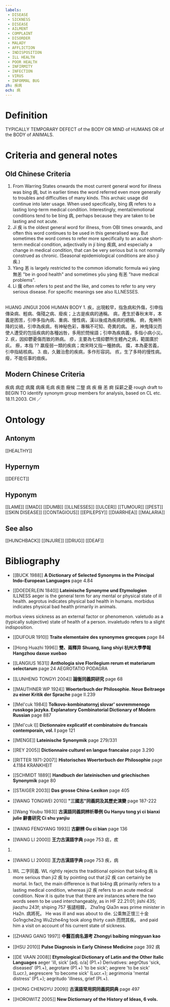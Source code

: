 ```yaml
---
labels: 
 - DISEASE
 - SICKNESS
 - DISEASE
 - AILMENT
 - COMPLAINT
 - DISORDER
 - MALADY
 - AFFLICTION
 - INDISPOSITION
 - ILL HEALTH
 - POOR HEALTH
 - INFIRMITY
 - INFECTION
 - VIRUS
 - INFORMAL BUG
zh: 疾病
och: 病
---
```


# Definition
TYPICALLY TEMPORARY DEFECT of the BODY OR MIND of HUMANS OR of the BODY of ANIMALS.
# Criteria and general notes
## Old Chinese Criteria
1. From Warring States onwards the most current general word for illness was bìng 病, but in earlier times the word referred even more generally to troubles and difficulties of many kinds. This archaic usage did continue into later usage. When used specifically, bìng 病 refers to a lasting long-term medical condition. Interestingly, mental/emotional conditions tend to be bìng 病, perhaps because they are taken to be lasting and not acute.
2. Jí 疾 is the oldest general word for illness, from OBI times onwards, and often this word continues to be used in this generalised way. But sometimes the word comes to refer more specifically to an acute short-term medical condition, adjectivally in jí bìng 疾病, and especially a change in medical condition, that can be very serious but is not normally construed as chronic. (Seasonal epidemiological conditions are also jí 疾.)
3. Yàng 恙 is largely restricted to the common idiomatic formula wú yàng 無恙 "be in good health" and sometimes yǒu yàng 有恙 "have medical problems".
4. Lì 癘 often refers to pest and the like, and comes to refer to any very serious disease. For specific meanings see also ILLNESSES.
## 
HUANG JINGUI 2006
HUMAN BODY 1.
疾，出現較早，指急病和外傷，引申指傳染病、輕病、傷殘之病、廢疾；上古是疾病的通稱。
病，產生於春秋末年，本義是困苦，引申多指內病、重病、慢性病，漢以後成為疾病的總稱。
痾，鬼神所降的災禍，引申為疾病，有神秘色彩，專稱不可知、奇異的病。
恙，神鬼降災而使人遭受的包括疾病的各種凶咎，多用於問候語；引申為疾病義，多指小病小災。
2. 疢，因抑鬱憂傷而致的熱病。
疹，主要為七情抑鬱所生體內之病，範圍廣於疢。
瘵，本指 ?? 羸瘦弱一類的疾病；南宋時又指一種肺病。
瘼，本為憂苦義，引申指結核病。
3. 痼，久難治愈的疾病，多作形容詞。
疚，生了多時的慢性病。
癈，不能任事的痼疾。
## Modern Chinese Criteria
疾病
病症
病魔
病痛
毛病
疾患
癥候
二豎
病
疾
癥
恙
痾
採薪之憂
rough draft to BEGIN TO identify synonym group members for analysis, based on CL etc. 18.11.2003. CH ／
# Ontology

## Antonym
[[HEALTHY]]
## Hypernym
[[DEFECT]]
## Hyponym
[[LAME]]
[[MAD]]
[[DUMB]]
[[ILLNESSES]]
[[ULCER]]
[[TUMOUR]]
[[PEST]]
[[SKIN DISEASE]]
[[CONTAGIOUS]]
[[EPILEPSY]]
[[DIARRHEA]]
[[MALARIA]]
## See also
[[HUNCHBACK]]
[[INJURE]]
[[DRUG]]
[[DEAF]]
# Bibliography
- [[BUCK 1988]]
**A Dictionary of Selected Synonyms in the Principal Indo-European Languages** page 4.84

- [[DOEDERLEIN 1840]]
**Lateinische Synonyme und Etymologien** 
ILLNESS
aeger is the general term for any mental or physical state of ill health.
aegrotus indicates physical bad health in humans.
morbidus indicates physical bad health primarily in animals.

morbus views sickness as an external factor or phenomenon.
valetudo as a (typically subjective) state of health of a person.
invaletudo refers to a slight indisposition.
- [[DUFOUR 1910]]
**Traite elementaire des synonymes grecques** page 84

- [[Hong Huazhi 1996]]
**雙、兩釋异 Shuang, liang shiyi 杭州大學學報 Hangzhou daxue xuebao** 

- [[LANGIUS 1631]]
**Anthologia sive Florilegium rerum et materiarum selectarum** page 24
AEGROTATIO
PODAGRA
- [[LUNHENG TONGYI 2004]]
**論衡同義詞研究** page 68

- [[MAUTHNER WP 1924]]
**Woerterbuch der Philosophie. Neue Beitraege zu einer Kritik der Sprache** page II.239

- [[Mel'cuk 1984]]
**Tolkovo-kombinatornyj slovar' sovremmenogo russkogo jazyka. Explanatory Combinatorial Dictionary of Modern Russian** page 887

- [[Mel'cuk I]]
**Dictionnaire explicatif et combinatoire du francais contemporain, vol. I** page 121

- [[MENGE]]
**Lateinische Synonymik** page 279/331

- [[REY 2005]]
**Dictionnaire culturel en langue francaise** page 3.290

- [[RITTER 1971-2007]]
**Historisches Woerterbuch der Philosophie** page 4.1184
KRANKHEIT
- [[SCHMIDT 1889]]
**Handbuch der lateinischen und griechischen Synonymik** page 80

- [[STAIGER 2003]]
**Das grosse China-Lexikon** page 405

- [[WANG TONGWEI 2010]]
**"三國志"同義詞及其歷史演變** page 187-222

- [[Wang Youbu 1983]]
**古漢語同義詞辨析舉例 Gu Hanyu tong yi ci bianxi julie 辭書研究 Ci shu yanjiu** 

- [[WANG FENGYANG 1993]]
**古辭辨 Gu ci bian** page 136

- [[WANG LI 2000]]
**王力古漢語字典** page 753
痁，痎
1.
- [[WANG LI 2000]]
**王力古漢語字典** page 753
疾，病
1. WL 二字同義. WL rightly rejects the traditional opinion that bi4ng 病 is more serious than ji2 疾 by pointing out that ji2 疾 can certainly be mortal.  In fact, the main difference is that bi4ng 病 primarily refers to a lasting medical condition, whereas ji2 疾 refers to an acute medical condition. 
Now it is quite true that there are instances where the two words seem to be used interchangeably, as in
HF 22.21:01; jishi 435; jiaozhu 243f; shiping 757
張譴相韓， Zha1ng Qia3n was prime minister in Ha2n.
病將死。 He was ill and was about to die.
公乘無正懷三十金 Go1ngche2ng Wu2zhe4ng took along thirty cash
   而問其疾。 and paid him a visit on account of his current state of sickness.
- [[ZHANG GANG 1997]]
**中醫百病名源考 Zhongyi baibing mingyuan kao** 

- [[HSU 2010]]
**Pulse Diagnosis in Early Chinese Medicine** page 392
病
- [[DE VAAN 2008]]
**Etymological Dictionary of Latin and the Other Italic Languages** 
aeger 'ill, sick' [adj. o/a] (P1.+)
Derivatives: aegrOtus 'sick, diseased' (P1.+), aegrotare (P1.+) 'to be sick'; aegrere
'to be sick' (Lucr.), aegrescere 'to become sick' (Lucr.+); aegrimonia 'mental
distress' (P1.+); aegritudo 'illness, grief (PI.+).
- [[HONG CHENGYU 2009]]
**古漢語常用詞同義詞詞典** page 497

- [[HOROWITZ 2005]]
**New Dictiornary of the History of Ideas, 6 vols.** 
